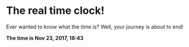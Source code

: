 # The real time clock!

Ever wanted to know what the time is? Well, your journey is about to end!

**The time is Nov 23, 2017, 18:43**